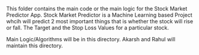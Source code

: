 This folder contains the main code or the main logic for the Stock Market Predictor App.
Stock Market Predictor is a Machine Learning based Project whcih will predict 2 most important 
things that is whether the stock will rise or fall. The Target and the Stop Loss Values for a particular
stock.

Main Logic/Algorithms will be in this directory. Akarsh and Rahul will maintain this directory.